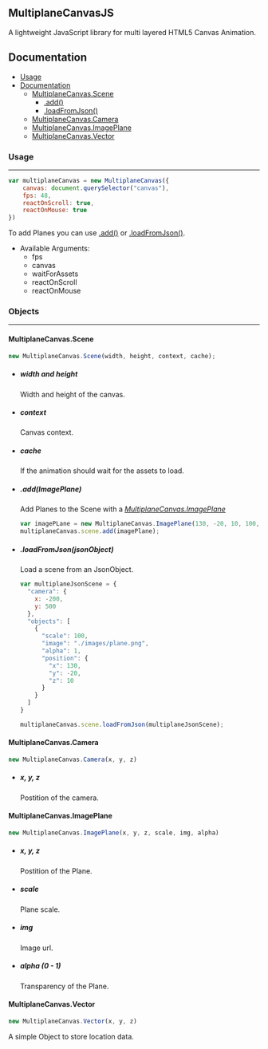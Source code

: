 ## MultiplaneCanvasJS

A lightweight JavaScript library for multi layered HTML5 Canvas Animation.

## Documentation

- [Usage](#usage)
- [Documentation](#documentation)
	- [MultiplaneCanvas.Scene](#multiplanecanvasscene)
    	- [.add()](#addimageplane)
    	- [.loadFromJson()](#loadfromjsonjsonobject)
	- [MultiplaneCanvas.Camera](#multiplanecanvascamera)
	- [MultiplaneCanvas.ImagePlane](#multiplanecanvasimageplane)
	- [MultiplaneCanvas.Vector](#multiplanecanvasvector)

### Usage
___

```javascript
var multiplaneCanvas = new MultiplaneCanvas({
	canvas: document.querySelector("canvas"),
	fps: 48,
	reactOnScroll: true,
	reactOnMouse: true
})
```

To add Planes you can use [.add()](#addimageplane) or [.loadFromJson()](#loadfromjsonjsonobject).

* Available Arguments:
    * fps
    * canvas
    * waitForAssets
    * reactOnScroll
    * reactOnMouse

### Objects
___

#### MultiplaneCanvas.Scene

```javascript
new MultiplaneCanvas.Scene(width, height, context, cache);
```

- ##### *width and height*
	Width and height of the canvas.


- ##### *context*
	Canvas context.
    
    
- ##### *cache*
	If the animation should wait for the assets to load.

- ##### .add(ImagePlane)
  Add Planes to the Scene with a *[MultiplaneCanvas.ImagePlane](#MultiplaneCanvas.ImagePlane)*

  ```javascript
  var imagePLane = new MultiplaneCanvas.ImagePlane(130, -20, 10, 100, "./images/plane.png", 1);
  multiplaneCanvas.scene.add(imagePlane);
  ```
  
- ##### .loadFromJson(jsonObject)
  Load a scene from an JsonObject.

  ```javascript
  var multiplaneJsonScene = {
    "camera": {
      x: -200,
      y: 500
    },
    "objects": [
      {
        "scale": 100,
        "image": "./images/plane.png",
        "alpha": 1,
        "position": {
          "x": 130,
          "y": -20,
          "z": 10
        }
      }
    ]
  }
  
  multiplaneCanvas.scene.loadFromJson(multiplaneJsonScene);
  ```
    
#### MultiplaneCanvas.Camera

  ```javascript
  new MultiplaneCanvas.Camera(x, y, z)
  ```

  - ##### *x, y, z*
  	Postition of the camera.
    
#### MultiplaneCanvas.ImagePlane

  ```javascript
  new MultiplaneCanvas.ImagePlane(x, y, z, scale, img, alpha)
  ```

  - ##### *x, y, z*
  	Postition of the Plane.

  - ##### *scale*
  	Plane scale.

  - ##### *img*
  	Image url.

  - ##### *alpha (0 - 1)*
  	Transparency of the Plane.
    
#### MultiplaneCanvas.Vector

```javascript
new MultiplaneCanvas.Vector(x, y, z)
```

A simple Object to store location data.